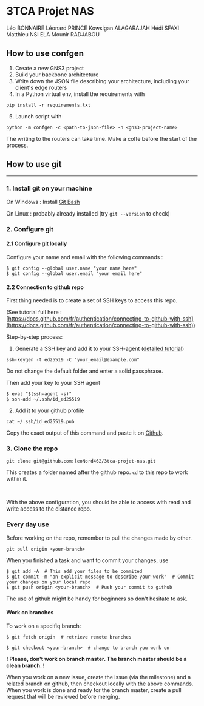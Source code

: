 # 3TCA Projet NAS

Léo BONNAIRE Léonard PRINCE Kowsigan ALAGARAJAH Hédi SFAXI Matthieu NSI ELA Mounir RADJABOU

## How to use confgen

1. Create a new GNS3 project
2. Build your backbone architecture
3. Write down the JSON file describing your architecture, including your client's edge routers
4. In a Python virtual env, install the requirements with
```shell
pip install -r requirements.txt 
```
5. Launch script with 
```shell
python -m confgen -c <path-to-json-file> -n <gns3-project-name>
```
The writing to the routers can take time. Make a coffe before the start of the process.

## How to use git

<hr>

### **1. Install git on your machine**

On Windows : Install [Git Bash](https://git-scm.com/downloads)

On Linux : probably already installed (try `git --version` to check)

### **2. Configure git**

#### **2.1 Configure git locally**

Configure your name and email with the following commands :

```shell
$ git config --global user.name "your name here"
$ git config --global user.email "your email here"
```

#### **2.2 Connection to github repo**

First thing needed is to create a set of SSH keys to access this repo.

(See tutorial full here : [https://docs.github.com/fr/authentication/connecting-to-github-with-ssh](https://docs.github.com/fr/authentication/connecting-to-github-with-ssh))

Step-by-step process:

1. Generate a SSH key and add it to your SSH-agent ([detailed tutorial](https://docs.github.com/fr/authentication/connecting-to-github-with-ssh/generating-a-new-ssh-key-and-adding-it-to-the-ssh-agent))

```shell
ssh-keygen -t ed25519 -C "your_email@example.com"
```
Do not change the default folder and enter a solid passphrase.

Then add your key to your SSH agent

```shell
$ eval "$(ssh-agent -s)"
$ ssh-add ~/.ssh/id_ed25519
```

2. Add it to your github profile

```shell
cat ~/.ssh/id_ed25519.pub
```
Copy the exact output of this command and paste it on [Github](https://github.com/settings/ssh/new).


### **3. Clone the repo**

```shell
git clone git@github.com:leoNord462/3tca-projet-nas.git
```

This creates a folder named after the github repo. `cd` to this repo to work within it.

<br>

With the above configuration, you should be able to access with read and write access to the distance repo.

### **Every day use**

Before working on the repo, remember to pull the changes made by other.

```shell
git pull origin <your-branch>
```

When you finished a task and want to commit your changes, use

```shell
$ git add -A  # This add your files to be commited
$ git commit -m "an-explicit-message-to-describe-your-work"  # Commit your changes on your local repo
$ git push origin <your-branch>  # Push your commit to github
```

The use of github might be handy for beginners so don't hesitate to ask.

#### **Work on branches**

To work on a specifiq branch:

```shell
$ git fetch origin  # retrieve remote branches

$ git checkout <your-branch>  # change to branch you work on
```

**! Please, don't work on branch master. The branch master should be a clean branch. !**

When you work on a new issue, create the issue (via the milestone) and a related branch on github, then checkout locally with the above commands. When you work is done and ready for the branch master, create a pull request that will be reviewed before merging.
